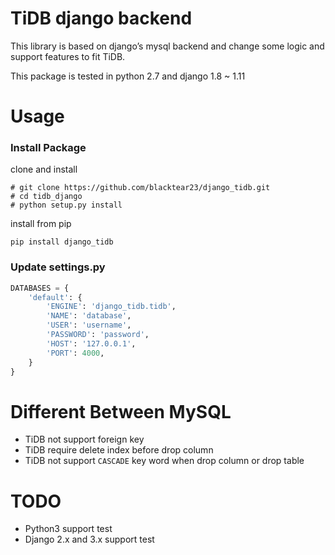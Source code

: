 # TiDB django backend

This library is based on django’s mysql backend and change some logic and support features to fit TiDB.

This package is tested in python 2.7 and django 1.8 ~ 1.11

# Usage

### Install Package

clone and install

```
# git clone https://github.com/blacktear23/django_tidb.git
# cd tidb_django
# python setup.py install
```

install from pip

```
pip install django_tidb
```

### Update settings.py

```python
DATABASES = {
    'default': {
        'ENGINE': 'django_tidb.tidb',
        'NAME': 'database',
        'USER': 'username',
        'PASSWORD': 'password',
        'HOST': '127.0.0.1',
        'PORT': 4000,
    }
}
```

# Different Between MySQL

* TiDB not support foreign key
* TiDB require delete index before drop column
* TiDB not support `CASCADE` key word when drop column or drop table

# TODO

* Python3 support test
* Django 2.x and 3.x support test
